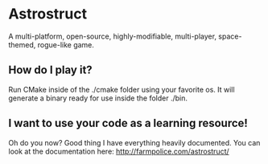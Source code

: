Astrostruct
===========

A multi-platform, open-source, highly-modifiable, multi-player, space-themed, rogue-like game.

How do I play it?
--------------------

Run CMake inside of the ./cmake folder using your favorite os. It will generate a binary ready for use inside the folder ./bin.

I want to use your code as a learning resource!
-----------------------------------------------

Oh do you now? Good thing I have everything heavily documented.
You can look at the documentation here: http://farmpolice.com/astrostruct/
